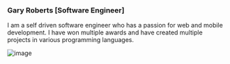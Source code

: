 ### Gary Roberts [Software Engineer]

I am a self driven software engineer who has a passion for web and mobile development. I have won multiple awards and have created multiple projects in various programming languages.

![image](https://user-images.githubusercontent.com/35618554/119403002-59f74300-bca3-11eb-9a22-8b1e81e088f0.png)

